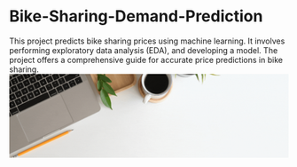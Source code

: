 # Bike-Sharing-Demand-Prediction
This project predicts bike sharing prices using machine learning. It involves performing exploratory data analysis (EDA), and developing a model. The project offers a comprehensive guide for accurate price predictions in bike sharing.
![logo](https://github.com/Salveankit/Salveankit/blob/main/Margarita%20Perez.gif)

